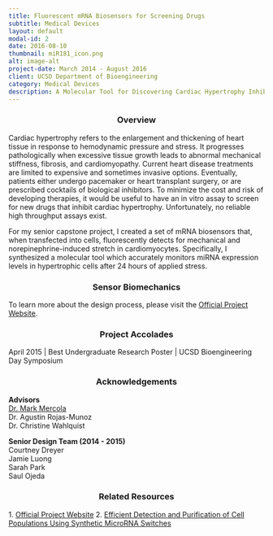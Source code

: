 ```yaml
---
title: Fluorescent mRNA Biosensors for Screening Drugs
subtitle: Medical Devices
layout: default
modal-id: 2
date: 2016-08-10
thumbnail: miR181_icon.png
alt: image-alt
project-date: March 2014 - August 2016
client: UCSD Department of Bioengineering
category: Medical Devices
description: A Molecular Tool for Discovering Cardiac Hypertrophy Inhibitors
---
```

<center><h3>Overview</h3></center>
Cardiac hypertrophy refers to the enlargement and thickening of heart tissue in response to hemodynamic pressure and stress. It progresses pathologically when excessive tissue growth leads to abnormal mechanical stiffness, fibrosis, and cardiomyopathy. Current heart disease treatments are limited to expensive and sometimes invasive options. Eventually, patients either undergo pacemaker or heart transplant surgery, or are prescribed cocktails of biological inhibitors. To minimize the cost and risk of developing therapies, it would be useful to have an in vitro assay to screen for new drugs that inhibit cardiac hypertrophy. Unfortunately, no reliable high throughput assays exist.

For my senior capstone project, I created a set of mRNA biosensors that, when transfected into cells, fluorescently detects for mechanical and norepinephrine-induced stretch in cardiomyocytes. Specifically, I synthesized a molecular tool which accurately monitors miRNA expression levels in hypertrophic cells after 24 hours of applied stress.

<center><h3>Sensor Biomechanics</h3></center>
To learn more about the design process, please visit the <a href="http://beweb.ucsd.edu/courses/senior-design/projects/2014/project_21/proposed-solution.html">Official Project Website</a>.

<center><h3>Project Accolades</h3></center>
April 2015 | Best Undergraduate Research Poster | UCSD Bioengineering Day Symposium

<center><h3>Acknowledgements</h3></center>
<b>Advisors</b><br>
<a href="http://med.stanford.edu/mercolalab.html">Dr. Mark Mercola</a><br>
Dr. Agustin Rojas-Munoz<br>
Dr. Christine Wahlquist

<b>Senior Design Team (2014 - 2015)</b><br>
Courtney Dreyer<br>
Jamie Luong<br>
Sarah Park<br>
Saul Ojeda

<center><h3>Related Resources</h3></center>
1. <a href="http://beweb.ucsd.edu/courses/senior-design/projects/2014/project_21/index.html">Official Project Website</a>
2. <a href="files/miRNAswitches.pdf">Efficient Detection and Purification of Cell Populations Using Synthetic MicroRNA Switches</a>
